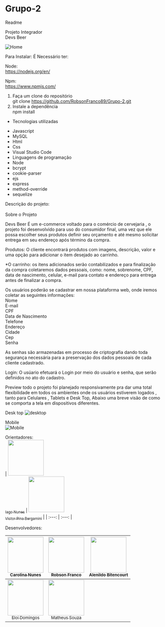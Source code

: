 # Grupo-2

Readme <br>

Projeto Integrador <br> Devs Beer  

![Home](https://user-images.githubusercontent.com/104717975/193589775-44733fc5-5785-4e34-856b-a52969a43a72.PNG)

Para Instalar:
É Necessário ter:

Node: <br>
https://nodejs.org/en/  <br>

Npm: <br>
https://www.npmjs.com/ <br>

1. Faça um clone do repositório <br>
git clone https://github.com/RobsonFranco89/Grupo-2.git <br>
2. Instale a dependência <br>
npm install <br>

* Tecnologias utilizadas 
- Javascript <br>
- MySQL <br>
- Html <br>
- Css <br>
- Visual Studio Code <br>
- Linguagens de programação <br>
- Node <br>
- bcrypt <br>
- cookie-parser <br>
- ejs <br>
- express <br>
- method-override <br>
- sequelize <br>



Descrição do projeto: <br> <br>
Sobre o Projeto

Devs Beer É um e-commerce voltado para o comércio de cervejaria , o projeto foi desenvolvido para uso do consumidor final, uma vez que ele possa escolher seus produtos definir seu orçamento e até mesmo solicitar entrega em seu endereço após término da compra.

Produtos: 
O cliente encontrará produtos com imagens, descrição, valor e uma opção para adicionar o item desejado ao carrinho.

*O carrinho: os itens adicionados serão contabilizados e para finalização da compra coletaremos dados pessoais, como: nome, sobrenome, CPF, data de nascimento, celular, e-mail para contato e endereço para entrega antes de finalizar a compra.

Os usuários poderão se cadastrar em nossa plataforma web, onde iremos coletar as seguintes informações:<br>
Nome<br>
E-mail<br>
CPF<br>
Data de Nascimento <br>
Telefone <br>
Endereço <br>
Cidade <br>
Cep<br>
Senha<br>

As senhas são armazenadas em processo de criptografia dando toda segurança necessária para a preservação dos dados pessoais de cada cliente cadastrado.

Login:
O usúario efetuará o Login por meio do usuário e senha, que serão definidos no ato do cadastro.


Preview
todo o projeto foi planejado responsivamente pra dar uma total flexibilidade em todos os ambientes onde os usuários estiverem logados , tanto para Celulares , Tablets e Desk Top, Abaixo uma breve visão de como se comporta a tela em dispositivos diferentes.

Desk top
![desktop](https://user-images.githubusercontent.com/104717975/193378685-03dafb63-0865-46d3-b1b3-ccab2dbfc9f5.PNG)<br>

Mobile <br>
![Mobile](https://user-images.githubusercontent.com/104717975/193699306-04349c32-4db4-4edb-b962-a9d58d5154e8.png)


Orientadores: <br>
| [<img src="https://avatars.githubusercontent.com/u/68913110?v=4" width=115><br><sub>Iago Nunes</sub>](https://github.com/iagoln) |  [<img src="https://avatars.githubusercontent.com/u/50021378?v=4" width=115><br><sub>Victor Pina Bergamini</sub>](https://github.com/vbergadev) |
| :---: | :---: | 



Desenvolvedores: <br>

| [<img src="https://avatars.githubusercontent.com/u/105663173?v=4" width=115><br><sub>Carolina Nunes</sub>](https://github.com/CarolZNS) |  [<img src="https://avatars.githubusercontent.com/u/105526228?v=4" width=115><br><sub>Robson Franco</sub>](https://github.com/RobsonFranco89) |  [<img src="https://avatars.githubusercontent.com/u/104717975?v=4" width=115><br><sub>Alenildo Bitencourt</sub>](https://github.com/alebitencourt) |
| :---: | :---: | :---: |
| [<img src="https://avatars.githubusercontent.com/u/88353249?v=4" width=115><br><sub>Eloi Domingos</sub>](https://github.com/EloiDomingos) |  [<img src="https://avatars.githubusercontent.com/u/79412540?v=4" width=115><br><sub>Matheus Souza</sub>](https://github.com/Teteusouzaof) |  
